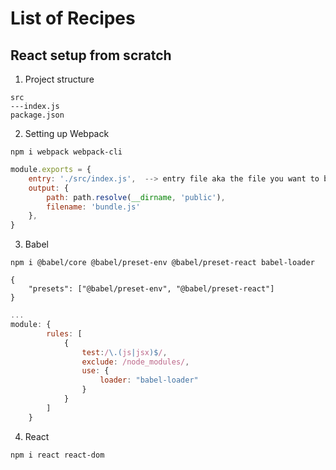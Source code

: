 # List of Recipes

## React setup from scratch

1.	Project structure
```
src
---index.js
package.json
```

2.	Setting up Webpack
```
npm i webpack webpack-cli
```
```webpack.config.js
module.exports = {
	entry: './src/index.js',  --> entry file aka the file you want to bundle
	output: {
		path: path.resolve(__dirname, 'public'),
		filename: 'bundle.js'
	},
}
```

3.	Babel
```
npm i @babel/core @babel/preset-env @babel/preset-react babel-loader
```

```.babelrc
{
	"presets": ["@babel/preset-env", "@babel/preset-react"]
}
```
```webpack.config.js
...
module: {
		rules: [
			{
				test:/\.(js|jsx)$/,
				exclude: /node_modules/,
				use: {
					loader: "babel-loader"
				}
			}
		]
	}
```

4.	React
```
npm i react react-dom
```